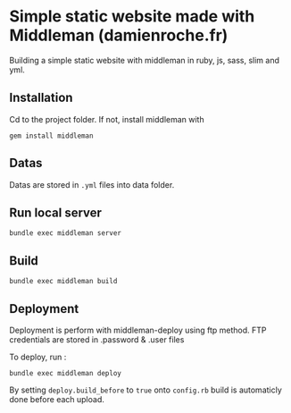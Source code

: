 # Simple static website made with Middleman (damienroche.fr)

Building a simple static website with middleman in ruby, js, sass, slim and yml.

## Installation

Cd to the project folder. If not, install middleman with

```
gem install middleman
```

## Datas
Datas are stored in `.yml` files into data folder.

## Run local server
```
bundle exec middleman server
```
## Build

```
bundle exec middleman build
```
## Deployment

Deployment is perform with middleman-deploy using ftp method. FTP credentials are stored in .password & .user files

To deploy, run :

```
bundle exec middleman deploy
```
By setting `deploy.build_before` to `true` onto `config.rb` build is automaticly done before each upload.

